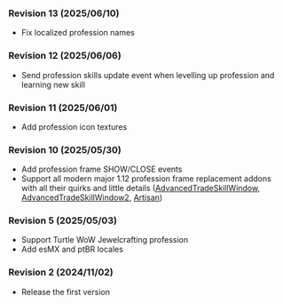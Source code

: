 ### Revision 13 (2025/06/10)
- Fix localized profession names

### Revision 12 (2025/06/06)
- Send profession skills update event when levelling up profession and learning new skill

### Revision 11 (2025/06/01)
- Add profession icon textures

### Revision 10 (2025/05/30)
- Add profession frame SHOW/CLOSE events
- Support all modern major 1.12 profession frame replacement addons with all their quirks and little details ([AdvancedTradeSkillWindow](https://github.com/laytya/AdvancedTradeSkillWindow-vanilla), [AdvancedTradeSkillWindow2](https://github.com/Shellyoung/AdvancedTradeSkillWindow2), [Artisan](https://github.com/Otari98/Artisan))

### Revision 5 (2025/05/03)
- Support Turtle WoW Jewelcrafting profession
- Add esMX and ptBR locales

### Revision 2 (2024/11/02)
- Release the first version

